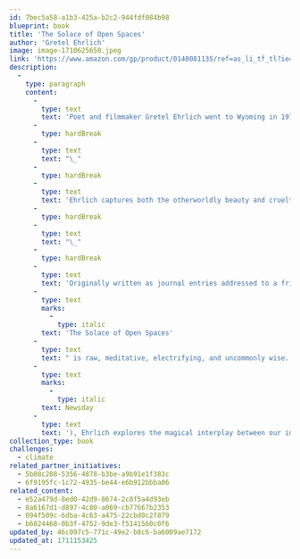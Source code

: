 ```yaml
---
id: 7bec5a58-a1b3-425a-b2c2-944fdf084b98
blueprint: book
title: 'The Solace of Open Spaces'
author: 'Gretel Ehrlich'
image: image-1710625650.jpeg
link: 'https://www.amazon.com/gp/product/0140081135/ref=as_li_tf_tl?ie=UTF8&tag=jainthwo-20&linkCode=as2&camp=1789&creative=9325&creativeASIN=0140081135'
description:
  -
    type: paragraph
    content:
      -
        type: text
        text: 'Poet and filmmaker Gretel Ehrlich went to Wyoming in 1975 to make the first in a series of documentaries when her partner died. Ehrlich stayed on and found she couldn’t leave. The Solace of Open Spaces is a chronicle of her first years on “the planet of Wyoming,” a personal journey into a place, a feeling, and a way of life.'
      -
        type: hardBreak
      -
        type: text
        text: "\_"
      -
        type: hardBreak
      -
        type: text
        text: 'Ehrlich captures both the otherworldly beauty and cruelty of the natural forces—the harsh wind, bitter cold, and swiftly changing seasons—in the remote reaches of the American West. She brings depth, tenderness, and humor to her portraits of the peculiar souls who also call it home: hermits and ranchers, rodeo cowboys and schoolteachers, dreamers and realists. Together, these essays form an evocative and vibrant tribute to the life Ehrlich chose and the geography she loves.'
      -
        type: hardBreak
      -
        type: text
        text: "\_"
      -
        type: hardBreak
      -
        type: text
        text: 'Originally written as journal entries addressed to a friend, '
      -
        type: text
        marks:
          -
            type: italic
        text: 'The Solace of Open Spaces'
      -
        type: text
        text: " is raw, meditative, electrifying, and uncommonly wise. In prose “as expansive as a Wyoming vista, as charged as a bolt of prairie lightning”\_("
      -
        type: text
        marks:
          -
            type: italic
        text: Newsday
      -
        type: text
        text: '), Ehrlich explores the magical interplay between our interior lives and the world around us.'
collection_type: book
challenges:
  - climate
related_partner_initiatives:
  - 5b08c208-5356-4878-b3be-a9b91e1f383c
  - 6f9195fc-1c72-4935-be44-e6b912bbba06
related_content:
  - e52a479d-8ed0-42d9-8674-2c8f5a4d93eb
  - 8a6167d1-d897-4c80-a069-cb77667b2353
  - 094f509c-6dba-4c63-a475-22cbd0c2f879
  - b6024468-0b3f-4752-9de3-f5141560c0f6
updated_by: 46c097c5-771c-49e2-b8c6-ba6009ae7172
updated_at: 1711153425
---
```

